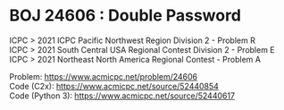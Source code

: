 # BOJ 24606 : Double Password  
ICPC > 2021 ICPC Pacific Northwest Region Division 2 - Problem R  
ICPC > 2021 South Central USA Regional Contest Division 2 - Problem E  
ICPC > 2021 Northeast North America Regional Contest - Problem A  
  
Problem: https://www.acmicpc.net/problem/24606  
Code (C2x): https://www.acmicpc.net/source/52440854  
Code (Python 3): https://www.acmicpc.net/source/52440617  
